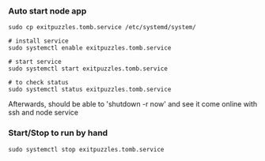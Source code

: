 ### Auto start node app
```
sudo cp exitpuzzles.tomb.service /etc/systemd/system/

# install service
sudo systemctl enable exitpuzzles.tomb.service

# start service
sudo systemctl start exitpuzzles.tomb.service

# to check status
sudo systemctl status exitpuzzles.tomb.service

```

Afterwards, should be able to 'shutdown -r now' and see it come online with ssh and node service

### Start/Stop to run by hand
```
sudo systemctl stop exitpuzzles.tomb.service
```
